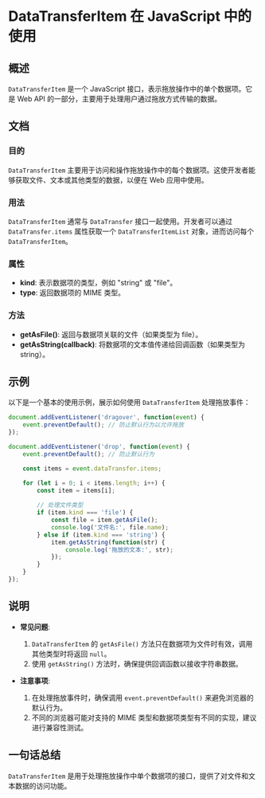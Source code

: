 <!--
Meta Description: # DataTransferItem 在 JavaScript 中的使用 ## 概述 `DataTransferItem` 是一个 JavaScript 接口，表示拖放操作中的单个数据项。它是 Web API 的一部分，主要用于处理用户通过拖放方式传输的数据。 ## 文档 ### 目的 `DataT...
Meta Keywords: datatransferitem, event, items, file, item
-->

# DataTransferItem 在 JavaScript 中的使用

## 概述
`DataTransferItem` 是一个 JavaScript 接口，表示拖放操作中的单个数据项。它是 Web API 的一部分，主要用于处理用户通过拖放方式传输的数据。

## 文档
### 目的
`DataTransferItem` 主要用于访问和操作拖放操作中的每个数据项。这使开发者能够获取文件、文本或其他类型的数据，以便在 Web 应用中使用。

### 用法
`DataTransferItem` 通常与 `DataTransfer` 接口一起使用。开发者可以通过 `DataTransfer.items` 属性获取一个 `DataTransferItemList` 对象，进而访问每个 `DataTransferItem`。

### 属性
- **kind**: 表示数据项的类型，例如 "string" 或 "file"。
- **type**: 返回数据项的 MIME 类型。

### 方法
- **getAsFile()**: 返回与数据项关联的文件（如果类型为 file）。
- **getAsString(callback)**: 将数据项的文本值传递给回调函数（如果类型为 string）。

## 示例
以下是一个基本的使用示例，展示如何使用 `DataTransferItem` 处理拖放事件：

```javascript
document.addEventListener('dragover', function(event) {
    event.preventDefault(); // 防止默认行为以允许拖放
});

document.addEventListener('drop', function(event) {
    event.preventDefault(); // 防止默认行为

    const items = event.dataTransfer.items;

    for (let i = 0; i < items.length; i++) {
        const item = items[i];
        
        // 处理文件类型
        if (item.kind === 'file') {
            const file = item.getAsFile();
            console.log('文件名:', file.name);
        } else if (item.kind === 'string') {
            item.getAsString(function(str) {
                console.log('拖放的文本:', str);
            });
        }
    }
});
```

## 说明
- **常见问题**: 
  1. `DataTransferItem` 的 `getAsFile()` 方法只在数据项为文件时有效，调用其他类型时将返回 `null`。
  2. 使用 `getAsString()` 方法时，确保提供回调函数以接收字符串数据。
  
- **注意事项**: 
  1. 在处理拖放事件时，确保调用 `event.preventDefault()` 来避免浏览器的默认行为。
  2. 不同的浏览器可能对支持的 MIME 类型和数据项类型有不同的实现，建议进行兼容性测试。

## 一句话总结
`DataTransferItem` 是用于处理拖放操作中单个数据项的接口，提供了对文件和文本数据的访问功能。